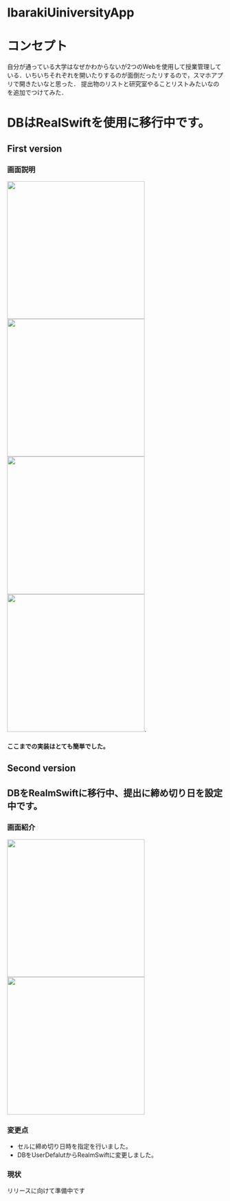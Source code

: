 # IbarakiUiniversityApp

# コンセプト
自分が通っている大学はなぜかわからないが2つのWebを使用して授業管理している．いちいちそれぞれを開いたりするのが面倒だったリするので，スマホアプリで開きたいなと思った．
提出物のリストと研究室やることリストみたいなのを追加でつけてみた．

# DBはRealSwiftを使用に移行中です。

## First version
### 画面説明
<img src="https://user-images.githubusercontent.com/48234687/136721374-ca8c684d-b2d3-47e2-80c8-fba90021d617.jpeg" width="320px">
<img src="https://user-images.githubusercontent.com/48234687/136721377-dd9a9030-25ec-4286-a051-4ba4f549bba9.jpeg" width="320px">
<img src="https://user-images.githubusercontent.com/48234687/136721381-ccfaa472-aac9-490c-8ab6-099eef0d8f19.jpeg" width="320px">
<img src="https://user-images.githubusercontent.com/48234687/136721384-c0fadbc4-58d7-41a1-a36b-813099646899.jpeg" width="320px">. 

#### ここまでの実装はとても簡単でした。

## Second version

## DBをRealmSwiftに移行中、提出に締め切り日を設定中です。
### 画面紹介
<img src="https://user-images.githubusercontent.com/48234687/162731532-ac2aa797-72db-41fa-9580-078ca259cef9.png" width="320px">
<img src="https://user-images.githubusercontent.com/48234687/162731698-9921a9e9-543b-49ed-9ed0-f1dda15a957c.png" width="320px">

### 変更点

- セルに締め切り日時を指定を行いました。
- DBをUserDefalutからRealmSwiftに変更しました。


### 現状

リリースに向けて準備中です
